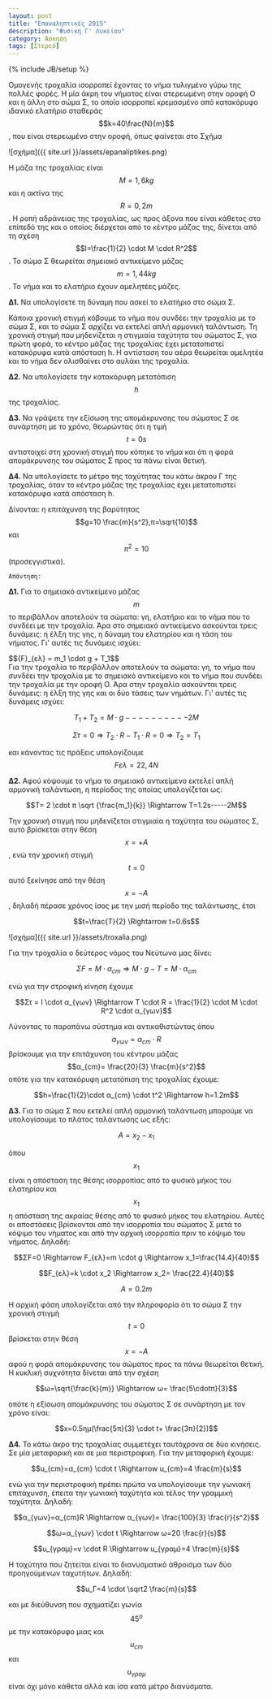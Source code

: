 ```yaml
---
layout: post
title: "Επαναληπτικές 2015"
description: "Φυσική Γ' Λυκείου"
category: Άσκηση
tags: [Στερεό]
---
```

{% include JB/setup %}


Ομογενής τροχαλία ισορροπεί έχοντας το νήμα τυλιγμένο γύρω της πολλές φορές. Η μία άκρη του νήματος είναι στερεωμένη στην οροφή Ο και η άλλη στο σώμα Σ, το οποίο ισορροπεί κρεμασμένο από κατακόρυφο ιδανικό ελατήριο σταθεράς $$k=40\frac{N}{m}$$, που είναι στερεωμένο στην οροφή, όπως φαίνεται στο Σχήμα

![σχήμα]({{ site.url }}/assets/epanaliptikes.png) 


Η μάζα της τροχαλίας είναι $$M=1,6kg$$ και η ακτίνα της $$R=0,2m$$. Η ροπή αδράνειας της τροχαλίας, ως προς άξονα που είναι κάθετος στο επίπεδό της και ο οποίος διέρχεται από το κέντρο μάζας της, δίνεται από τη σχέση $$I=\frac{1}{2} \cdot M \cdot R^2$$.
Το σώμα Σ θεωρείται σημειακό αντικείμενο μάζας $$m=1,44kg$$. Το νήμα και το ελατήριο έχουν αμελητέες μάζες.

**Δ1.** Να υπολογίσετε τη δύναμη που ασκεί το ελατήριο στο σώμα Σ.

Κάποια χρονική στιγμή κόβουμε το νήμα που συνδέει την τροχαλία με το σώμα Σ, και το σώμα Σ αρχίζει να εκτελεί απλή αρμονική ταλάντωση. Τη χρονική στιγμή που μηδενίζεται η στιγμιαία ταχύτητα του σώματος Σ, για πρώτη φορά, το κέντρο μάζας της τροχαλίας έχει μετατοπιστεί κατακόρυφα κατά απόσταση h. Η αντίσταση του αέρα θεωρείται αμελητέα και το νήμα δεν ολισθαίνει στο αυλάκι της τροχαλία.

**Δ2.** Να υπολογίσετε την κατακόρυφη μετατόπιση $$h$$ της τροχαλίας.

**Δ3.** Να γράψετε την εξίσωση της απομάκρυνσης του σώματος Σ σε συνάρτηση με το χρόνο, θεωρώντας ότι η τιμή $$t=0s$$ αντιστοιχεί στη χρονική στιγμή που κόπηκε το νήμα και ότι η φορά απομάκρυνσης του σώματος Σ προς τα πάνω είναι θετική.

**Δ4.** Να υπολογίσετε το μέτρο της ταχύτητας του κάτω άκρου Γ της τροχαλίας, όταν το κέντρο μάζας της τροχαλίας έχει μετατοπιστεί κατακόρυφα κατά απόσταση h.

Δίνονται: η επιτάχυνση της βαρύτητας $$g=10 \frac{m}{s^2},π=\sqrt{10}$$ και $$π^2=10$$ (προσεγγιστικά).

`Απάντηση:`


**Δ1.** Για το σημειακό αντικείμενο μάζας $$m$$ το περιβάλλον αποτελούν τα σώματα: γη, ελατήριο και το νήμα που το συνδέει με την τροχαλία. Άρα στο σημειακό αντικείμενο ασκούνται τρεις δυνάμεις: η έλξη της γης, η δύναμη του ελατηρίου και η τάση του νήματος. Γι' αυτές τις δυνάμεις ισχύει:

<div align="|right|">
$${F}_{ελ} = m_1 \cdot g + T_1$$
</div>
Για την τροχαλία το περιβάλλον αποτελούν τα σώματα: γη, το νήμα που συνδέει την τροχαλία με το σημειακό αντικείμενο και το νήμα που συνδέει την τροχαλία με την οροφή Ο. Άρα στην τροχαλία ασκούνται τρεις δυνάμεις: η έλξη της γης και οι δύο τάσεις των νημάτων. Γι' αυτές τις δυνάμεις ισχύει:

$$ T_1 + T_2 = M \cdot g----------2M$$

$$ Στ=0 \Rightarrow T_2 \cdot R − T_1 \cdot R = 0 \Rightarrow T_2 = T_1$$

και κάνοντας τις πράξεις υπολογίζουμε $$Fελ=22,4N$$

**Δ2.** Αφού κόψουμε το νήμα το σημειακό αντικείμενο εκτελεί απλή αρμονική ταλάντωση, η περίοδος της οποίας υπολογίζεται ως:

$$T= 2 \cdot π \sqrt {\frac{m_1}{k}} \Rightarrow T=1.2s-----2M$$

Την χρονική στιγμή που μηδενίζεται στιγμιαία η ταχύτητα του σώματος Σ, αυτό βρίσκεται στην θέση $$x=+A$$, ενώ την χρονική στιγμή $$t=0$$ αυτό ξεκίνησε από την θέση $$x=−A$$, δηλαδή πέρασε χρόνος ίσος με την μισή περίοδο της ταλάντωσης, έτσι

$$t=\frac{T}{2} \Rightarrow t=0.6s$$

![σχήμα]({{ site.url }}/assets/troxalia.png) 

Για την τροχαλία ο δεύτερος νόμος του Νεύτωνα μας δίνει:

$$ΣF = M\cdot α_{cm} \Rightarrow M \cdot g − T = M \cdot α_{cm}$$

ενώ για την στροφική κίνηση έχουμε

$$Στ = I \cdot α_{γων} \Rightarrow T \cdot R = \frac{1}{2} \cdot M \cdot R^2 \cdot α_{γων}$$

Λύνοντας το παραπάνω σύστημα και αντικαθιστώντας όπου $$α_{γων}=α_{cm} \cdot R$$ βρίσκουμε για την επιτάχυνση του κέντρου μάζας $$α_{cm}= \frac{20}{3} \frac{m}{s^2}$$
οπότε για την κατακόρυφη μετατόπιση της τροχαλίας έχουμε:

$$h=\frac{1}{2}\cdot α_{cm} \cdot t^2 \Rightarrow h=1.2m$$

**Δ3.** Για το σώμα Σ που εκτελεί απλή αρμονική ταλάντωση μπορούμε να υπολογίσουμε το πλάτος ταλάντωσης ως εξής:

$$A=x_2−x_1$$

όπου $$x_1$$ είναι η απόσταση της θέσης ισορροπίας από το φυσικό μήκος του ελατηρίου και $$x_1$$ η απόσταση της ακραίας θέσης από το φυσικό μήκος του ελατηρίου. Αυτές οι αποστάσεις βρίσκονται από την ισορροπία του σώματος Σ μετά το κόψιμο του νήματος και από την αρχική ισορροπία πριν το κόψιμο του νήματος. Δηλαδή:

$$ΣF=0 \Rightarrow F_{ελ}=m \cdot g \Rightarrow x_1=\frac{14.4}{40}$$

$$F_{ελ}=k \cdot x_2 \Rightarrow x_2= \frac{22.4}{40}$$

$$A=0.2m$$

H αρχική φάση υπολογίζεται από την πληροφορία ότι το σώμα Σ την χρονική στιγμή $$t=0$$ βρίσκεται στην θέση $$x=−A$$ αφού η φορά απομάκρυνσης του σώματος προς τα πάνω θεωρείται θετική. Η κυκλική συχνότητα δίνεται από την σχέση

$$ω=\sqrt{\frac{k}{m}} \Rightarrow ω= \frac{5\cdotπ}{3}$$

οπότε η εξίσωση απομάκρυνσης του σώματος Σ σε συνάρτηση με τον χρόνο είναι:

$$x=0.5ημ(\frac{5π}{3} \cdot t+ \frac{3π}{2})$$

**Δ4.** Το κάτω άκρο της τροχαλίας συμμετέχει ταυτόχρονα σε δύο κινήσεις. Σε μία μεταφορική και σε μια περιστροφική. Για την μεταφορική έχουμε:

$$u_{cm}=α_{cm} \cdot t \Rightarrow u_{cm}=4 \frac{m}{s}$$

ενώ για την περιστροφική πρέπει πρώτα να υπολογίσουμε την γωνιακή επιτάχυνση, έπειτα την γωνιακή ταχύτητα και τέλος την γραμμική ταχύτητα. Δηλαδή:

$$α_{γων}=α_{cm}R \Rightarrow α_{γων}= \frac{100}{3} \frac{r}{s^2}$$

$$ω=α_{γων} \cdot t \Rightarrow ω=20 \frac{r}{s}$$

$$u_{γραμ}=v \cdot R \Rightarrow u_{γραμ}=4 \frac{m}{s}$$

H ταχύτητα που ζητείται είναι το διανυσματικό άθροισμα των δύο προηγούμενων ταχυτήτων. Δηλαδή:

$$u_Γ=4 \cdot \sqrt2 \frac{m}{s}$$

και με διεύθυνση που σχηματίζει γωνία $$45^ο$$ με την κατακόρυφο μιας και $$u_{cm}$$ και $$u_{γραμ}$$ είναι όχι μόνο κάθετα αλλά και ίσα κατά μέτρο διανύσματα.